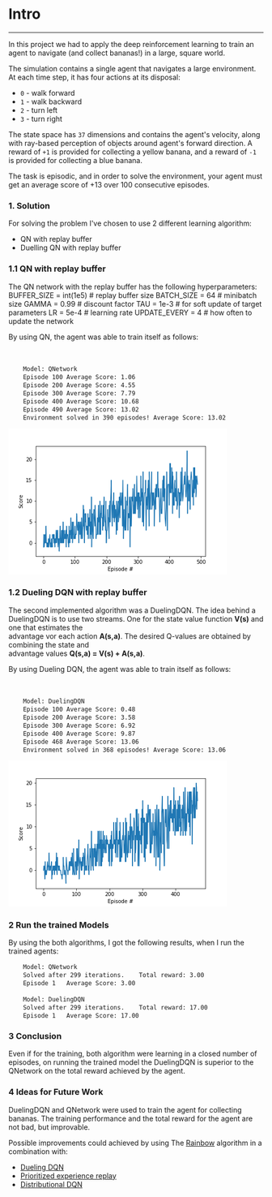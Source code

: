 

# Intro

---

In this project we had to apply the deep reinforcement learning to train an agent to navigate (and collect bananas!) in a large, square world.

The simulation contains a single agent that navigates a large environment.  At each time step, it has four actions at its disposal:
- `0` - walk forward
- `1` - walk backward
- `2` - turn left
- `3` - turn right

The state space has `37` dimensions and contains the agent's velocity, along with ray-based perception of objects around agent's forward direction.  A reward of `+1` is provided for collecting a yellow banana, and a reward of `-1` is provided for collecting a blue banana.

The task is episodic, and in order to solve the environment, your agent must get an average score of +13 over 100 consecutive episodes.


### 1. Solution
For solving the problem I've chosen to use 2 different learning algorithm:
- QN with replay buffer
- Duelling QN with replay buffer

### 1.1 QN  with replay buffer

The QN network with the replay buffer has the following hyperparameters:
BUFFER_SIZE = int(1e5)  # replay buffer size
BATCH_SIZE = 64         # minibatch size
GAMMA = 0.99            # discount factor
TAU = 1e-3              # for soft update of target parameters
LR = 5e-4               # learning rate
UPDATE_EVERY = 4        # how often to update the network

By using QN, the agent was able to train itself as follows:
```


    Model: QNetwork
    Episode 100	Average Score: 1.06
    Episode 200	Average Score: 4.55
    Episode 300	Average Score: 7.79
    Episode 400	Average Score: 10.68
    Episode 490	Average Score: 13.02
    Environment solved in 390 episodes!	Average Score: 13.02

```

![png](scores_plot_QNetwork.png)


### 1.2 Dueling DQN  with replay buffer
The second implemented algorithm was a DuelingDQN.
The idea behind a DuelingDQN is to use two streams. One for the state value function **V(s)** and one that estimates the  
advantage vor each action **A(s,a)**. The desired Q-values are obtained by combining the state and  
advantage values **Q(s,a) = V(s) + A(s,a)**.

By using Dueling DQN, the agent was able to train itself as follows:


```


    Model: DuelingDQN
    Episode 100	Average Score: 0.48
    Episode 200	Average Score: 3.58
    Episode 300	Average Score: 6.92
    Episode 400	Average Score: 9.87
    Episode 468	Average Score: 13.06
    Environment solved in 368 episodes!	Average Score: 13.06

```

![png](scores_plot_DuelingDQN.png)


### 2 Run the trained Models

By using the both algorithms, I got the following results, when I run the trained agents:

```    
    Model: QNetwork
    Solved after 299 iterations. 	Total reward: 3.00
    Episode 1	Average Score: 3.00

    Model: DuelingDQN
    Solved after 299 iterations. 	Total reward: 17.00
    Episode 1	Average Score: 17.00
```

### 3 Conclusion
Even if for the training, both algorithm were learning  in a closed number of episodes, on running the trained model
the DuelingDQN is superior to the QNetwork on the total reward achieved by the agent.

### 4 Ideas for Future Work

DuelingDQN and QNetwork were used to train the agent for collecting bananas. The training performance and the total reward for the agent are not bad, but improvable.

Possible improvements could achieved by using The [Rainbow](https://arxiv.org/abs/1710.02298) algorithm in a combination with:  

 - [Dueling DQN](https://arxiv.org/abs/1511.06581)   
 - [Prioritized experience replay](https://arxiv.org/abs/1511.05952)  
 - [Distributional DQN](https://arxiv.org/abs/1710.10044)

